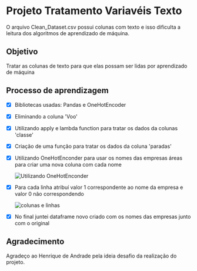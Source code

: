 # Projeto Tratamento Variavéis Texto

O arquivo Clean_Dataset.csv possui colunas com texto e isso dificulta a leitura dos algoritmos de aprendizado de máquina.


## Objetivo

Tratar as colunas de texto para que elas possam ser lidas por aprendizado de máquina

## Processo de aprendizagem

- [x] Bibliotecas usadas: Pandas e OneHotEncoder
- [x] Eliminando a coluna 'Voo'
- [x] Utilizando apply e lambda function para tratar os dados da colunas 'classe'
- [x] Criação de uma função para tratar os dados da coluna 'paradas'
- [x] Utilizando OneHotEnconder para usar os nomes das empresas áreas para criar uma nova coluna com cada nome
   
    ![Utilizando OneHotEnconder](https://user-images.githubusercontent.com/107354811/224610939-feb309f1-7384-4c49-9945-f0d430a74db1.png)

- [x] Para cada linha atribuí valor 1 correspondente ao nome da empresa e valor 0 não correspondendo
     
     ![colunas e linhas](https://user-images.githubusercontent.com/107354811/224611514-926d4db6-b983-4a95-b66b-711d9e26235c.png)

- [x] No final juntei dataframe novo criado com os nomes das empresas junto com o original

## Agradecimento

Agradeço ao Henrique de Andrade pela ideia desafio da realização do projeto.

